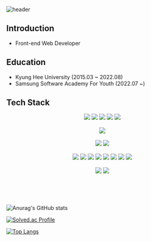 ![header](https://capsule-render.vercel.app/api?type=Waving&color=auto&height=200&section=header&text=Sihyun's%20Github!&fontSize=50&fontAlignY=30&&fontAlignY=60&desc=Front%20End%20Developer&descAlign=60&descAlignY=50&stroke=c4b2ab&animation=twinkling)

## Introduction <br/>
- Front-end Web Developer <br/>

## Education <br/>
- Kyung Hee University (2015.03 ~ 2022.08) <br/>
- Samsung Software Academy For Youth (2022.07 ~) <br/>

## Tech Stack
<div align=center>
<img src="https://img.shields.io/badge/Git-F05032?style=for-the-badge&logo=Git&logoColor=black"/>
<img src="https://img.shields.io/badge/GitHub-E8E8E8?style=for-the-badge&logo=GitHub&logoColor=black"/>
<img src="https://img.shields.io/badge/GitLab-FC6D26?style=for-the-badge&logo=GitLab&logoColor=black"/>
<img src="https://img.shields.io/badge/Jira-0052CC?style=for-the-badge&logo=Jira&logoColor=black"/>
<img src="https://img.shields.io/badge/Mattermost-0058CC?style=for-the-badge&logo=Mattermost&logoColor=black"/>
<br/><br/>
<img src="https://img.shields.io/badge/Figma-F24E1E?style=for-the-badge&logo=Figma&logoColor=black"/>
<br/><br/>
<img src="https://img.shields.io/badge/Python-3776AB?style=for-the-badge&logo=Python&logoColor=black"/>
<img src="https://img.shields.io/badge/Javascript-F7DF1E?style=for-the-badge&logo=JavaScript&logoColor=black"/>
<br/><br/>
<img src="https://img.shields.io/badge/React-61DAFB?style=for-the-badge&logo=React&logoColor=black"/>
<img src="https://img.shields.io/badge/Vue2-4FC08D?style=for-the-badge&logo=Vue.js&logoColor=black"/>
<img src="https://img.shields.io/badge/Redux-764ABC?style=for-the-badge&logo=Redux&logoColor=black"/>
<img src="https://img.shields.io/badge/HTML5-E34F26?style=for-the-badge&logo=HTML5&logoColor=black"/>
<img src="https://img.shields.io/badge/CSS-1572B6?style=for-the-badge&logo=CSS3&logoColor=black"/>
<img src="https://img.shields.io/badge/Styled Component-DB7093?style=for-the-badge&logo=styled-components&logoColor=black"/>
<img src="https://img.shields.io/badge/Bootstrap-7952B3?style=for-the-badge&logo=Bootstrap&logoColor=black"/>
<img src="https://img.shields.io/badge/Axios-5A29E4?style=for-the-badge&logo=Axios&logoColor=black"/>
<br/><br/>

<img src="https://img.shields.io/badge/Visual Studio Code-007ACC?style=for-the-badge&logo=Visual Studio Code&logoColor=black"/>
<img src="https://img.shields.io/badge/PyCharm-000000?style=for-the-badge&logo=PyCharm&logoColor=black"/>
<br/><br/>
</div>

<br/><br/>
  
![Anurag's GitHub stats](https://github-readme-stats.vercel.app/api?username=shpark0913&show_icons=true)

[![Solved.ac Profile](http://mazassumnida.wtf/api/v2/generate_badge?boj=shpark0913)](https://solved.ac/shpark0913/)

[![Top Langs](https://github-readme-stats.vercel.app/api/top-langs/?username=shpark0913&layout=compact)](https://github.com/shpark0913/github-readme-stats)

